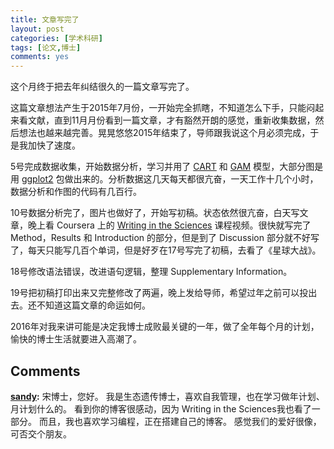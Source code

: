 ```yaml
---
title: 文章写完了
layout: post
categories: [学术科研]
tags: [论文,博士]
comments: yes
---
```



这个月终于把去年纠结很久的一篇文章写完了。 

这篇文章想法产生于2015年7月份，一开始完全抓瞎，不知道怎么下手，只能闷起来看文献，直到11月月份看到一篇文章，才有豁然开朗的感觉，重新收集数据，然后想法也越来越完善。晃晃悠悠2015年结束了，导师跟我说这个月必须完成，于是我加快了速度。 

5号完成数据收集，开始数据分析，学习并用了 [CART](http://www.statmethods.net/advstats/cart.html) 和 [GAM](https://en.wikipedia.org/wiki/Generalized_additive_model) 模型，大部分图是用 [ggplot2](http://ggplot2.org/) 包做出来的。分析数据这几天每天都很亢奋，一天工作十几个小时，数据分析和作图的代码有几百行。 

10号数据分析完了，图片也做好了，开始写初稿。状态依然很亢奋，白天写文章，晚上看 Coursera 上的 [Writing in the Sciences](https://www.coursera.org/course/sciwrite) 课程视频。很快就写完了 Method，Results 和 Introduction 的部分，但是到了 Discussion 部分就不好写了，每天只能写几百个单词，但是好歹在17号写完了初稿，去看了《星球大战》。 

18号修改语法错误，改进语句逻辑，整理 Supplementary Information。 

19号把初稿打印出来又完整修改了两遍，晚上发给导师，希望过年之前可以投出去。还不知道这篇文章的命运如何。 

2016年对我来讲可能是决定我博士成败最关键的一年，做了全年每个月的计划，愉快的博士生活就要进入高潮了。

## Comments

**[sandy](#68637 "2016-03-19 22:02:42"):** 宋博士，您好。 我是生态遗传博士，喜欢自我管理，也在学习做年计划、月计划什么的。 看到你的博客很感动，因为 Writing in the Sciences我也看了一部分。 而且，我也喜欢学习编程，正在搭建自己的博客。 感觉我们的爱好很像，可否交个朋友。

